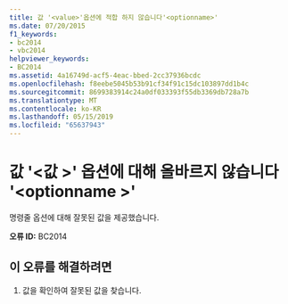 ```yaml
---
title: 값 '<value>'옵션에 적합 하지 않습니다'<optionname>'
ms.date: 07/20/2015
f1_keywords:
- bc2014
- vbc2014
helpviewer_keywords:
- BC2014
ms.assetid: 4a16749d-acf5-4eac-bbed-2cc37936bcdc
ms.openlocfilehash: f8eebe5045b53b91cf34f91c15dc103897dd1b4c
ms.sourcegitcommit: 8699383914c24a0df033393f55db3369db728a7b
ms.translationtype: MT
ms.contentlocale: ko-KR
ms.lasthandoff: 05/15/2019
ms.locfileid: "65637943"
---
```

# <a name="the-value-value-is-invalid-for-option-optionname"></a>값 '\<값 >' 옵션에 대해 올바르지 않습니다 '\<optionname >'
명령줄 옵션에 대해 잘못된 값을 제공했습니다.  
  
 **오류 ID:** BC2014  
  
## <a name="to-correct-this-error"></a>이 오류를 해결하려면  
  
1. 값을 확인하여 잘못된 값을 찾습니다.
